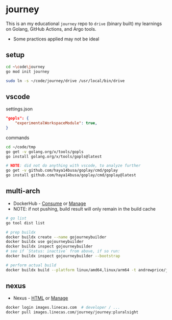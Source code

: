 # journey
This is an my educational `journey` repo to `drive` (binary built) my learnings on Golang, GitHub Actions, and Argo tools.
* Some practices applied may not be ideal

## setup
```bash
cd ~\code\journey
go mod init journey

sudo ln -s ~/code/journey/drive /usr/local/bin/drive

```

## vscode
settings.json
```json
"gopls": {
    "experimentalWorkspaceModule": true,
}
```
commands
```bash
cd ~/code/tmp
go get -v golang.org/x/tools/gopls
go install golang.org/x/tools/gopls@latest

# NOTE: did not do anything with vscode, to analyze further
go get -v github.com/haya14busa/goplay/cmd/goplay
go install github.com/haya14busa/goplay/cmd/goplay@latest
```

## multi-arch
* DockerHub - [Consume](https://hub.docker.com/r/andrewprice/journey/tags) or [Manage](https://hub.docker.com/repository/docker/andrewprice/journey/tags)
* NOTE: if not pushing, build result will only remain in the build cache
```bash
# go list
go tool dist list

# prep buildx
docker buildx create --name gojourneybuilder
docker buildx use gojourneybuilder
docker buildx inspect gojourneybuilder
# see if `Status: inactive` from above, if so run:
docker buildx inspect gojourneybuilder --bootstrap

# perform actual build
docker buildx build --platform linux/amd64,linux/arm64 -t andrewprice/journey . --push

```


## nexus
* Nexus - [HTML](https://nexus.linecas.com/service/rest/repository/browse/docker/v2/journey/journey/) or [Manage](https://nexus.linecas.com/#browse/browse:docker)
```bash
docker login images.linecas.com  # developer / ...
docker pull images.linecas.com/journey/journey:pluralsight

```
